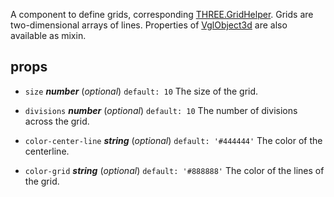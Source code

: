 A component to define grids, corresponding [THREE.GridHelper](https://threejs.org/docs/index.html#api/helpers/GridHelper). Grids are two-dimensional arrays of lines. Properties of [VglObject3d](vgl-object3d) are also available as mixin. 



## props 
- `size` ***number*** (*optional*) `default: 10` 
The size of the grid. 

- `divisions` ***number*** (*optional*) `default: 10` 
The number of divisions across the grid. 

- `color-center-line` ***string*** (*optional*) `default: '#444444'` 
The color of the centerline. 

- `color-grid` ***string*** (*optional*) `default: '#888888'` 
The color of the lines of the grid. 




